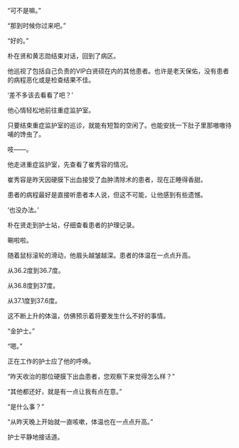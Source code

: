 “可不是嘛。”

“那到时候你过来吧。”

“好的。”

朴在贤和黄志勋结束对话，回到了病区。

他巡视了包括自己负责的VIP白贤硕在内的其他患者。也许是老天保佑，没有患者的病程恶化或是检查结果不佳。

‘差不多该去看看了吧？’

他心情轻松地前往重症监护室。

只要结束重症监护室的巡诊，就能有短暂的空闲了。也能安抚一下肚子里那嗷嗷待哺的馋虫了。

吱——。

他走进重症监护室，先查看了崔秀容的情况。

崔秀容是昨天因硬膜下出血接受了血肿清除术的患者，现在正睡得香甜。

患者的病程最好是直接听患者本人说，但这不可能，让他感到有些遗憾。

‘也没办法。’

朴在贤走到护士站，仔细查看患者的护理记录。

唰啦啦。

随着鼠标滚轮的滑动，他眉头越皱越深。患者的体温在一点点升高。

从36.2度到36.7度。

从36.8度到37度。

从37.1度到37.6度。

这不断上升的体温，仿佛预示着将要发生什么不好的事情。

“金护士。”

“嗯。”

正在工作的护士应了他的呼唤。

“昨天收治的那位硬膜下出血患者，您观察下来觉得怎么样？”

“其他都还好，就是有一点让我有点在意。”

“是什么事？”

“从昨天晚上开始就一直咳嗽，体温也在一点点升高。”

护士平静地接话道。